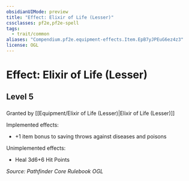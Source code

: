 ```yaml
---
obsidianUIMode: preview
title: "Effect: Elixir of Life (Lesser)"
cssclasses: pf2e,pf2e-spell
tags:
  - trait/common
aliases: "Compendium.pf2e.equipment-effects.Item.EpB7yJPEuG6ez4z3"
license: OGL
---
```

# Effect: Elixir of Life (Lesser)
## Level 5
### 






Granted by [[Equipment/Elixir of Life (Lesser)|Elixir of Life (Lesser)]]

Implemented effects:

*   +1 item bonus to saving throws against diseases and poisons

Unimplemented effects:

*   Heal 3d6+6 Hit Points

*Source: Pathfinder Core Rulebook*
*OGL*